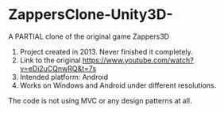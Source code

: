 # ZappersClone-Unity3D-
A PARTIAL clone of the original game Zappers3D


1. Project created in 2013. Never finished it completely.  
2. Link to the original https://www.youtube.com/watch?v=eDi2uCQnwRQ&t=7s
3. Intended platform: Android
4. Works on Windows and Android under different resolutions.



The code is not using MVC or
any design patterns at all.

